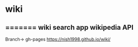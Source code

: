 # wiki
=======
wiki search app wikipedia API
-----------------------------------
Branch-> gh-pages 
https://nish1998.github.io/wiki/
